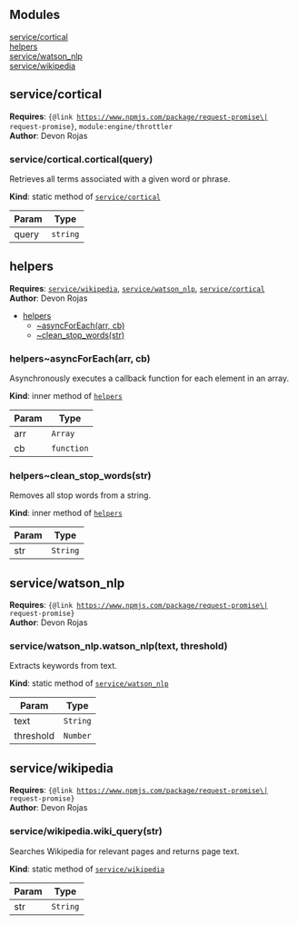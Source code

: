 ## Modules

<dl>
<dt><a href="#module_service/cortical">service/cortical</a></dt>
<dd></dd>
<dt><a href="#module_helpers">helpers</a></dt>
<dd></dd>
<dt><a href="#module_service/watson_nlp">service/watson_nlp</a></dt>
<dd></dd>
<dt><a href="#module_service/wikipedia">service/wikipedia</a></dt>
<dd></dd>
</dl>

<a name="module_service/cortical"></a>

## service/cortical
**Requires**: <code>{@link https://www.npmjs.com/package/request-promise\| request-promise}</code>, <code>module:engine/throttler</code>  
**Author**: Devon Rojas  
<a name="module_service/cortical.cortical"></a>

### service/cortical.cortical(query)
Retrieves all terms associated with a given word or phrase.

**Kind**: static method of [<code>service/cortical</code>](#module_service/cortical)  

| Param | Type |
| --- | --- |
| query | <code>string</code> | 

<a name="module_helpers"></a>

## helpers
**Requires**: [<code>service/wikipedia</code>](#module_service/wikipedia), [<code>service/watson\_nlp</code>](#module_service/watson_nlp), [<code>service/cortical</code>](#module_service/cortical)  
**Author**: Devon Rojas  

* [helpers](#module_helpers)
    * [~asyncForEach(arr, cb)](#module_helpers..asyncForEach)
    * [~clean_stop_words(str)](#module_helpers..clean_stop_words)

<a name="module_helpers..asyncForEach"></a>

### helpers~asyncForEach(arr, cb)
Asynchronously executes a callback function for each element in an array.

**Kind**: inner method of [<code>helpers</code>](#module_helpers)  

| Param | Type |
| --- | --- |
| arr | <code>Array</code> | 
| cb | <code>function</code> | 

<a name="module_helpers..clean_stop_words"></a>

### helpers~clean\_stop\_words(str)
Removes all stop words from a string.

**Kind**: inner method of [<code>helpers</code>](#module_helpers)  

| Param | Type |
| --- | --- |
| str | <code>String</code> | 

<a name="module_service/watson_nlp"></a>

## service/watson\_nlp
**Requires**: <code>{@link https://www.npmjs.com/package/request-promise\| request-promise}</code>  
**Author**: Devon Rojas  
<a name="module_service/watson_nlp.watson_nlp"></a>

### service/watson_nlp.watson\_nlp(text, threshold)
Extracts keywords from text.

**Kind**: static method of [<code>service/watson\_nlp</code>](#module_service/watson_nlp)  

| Param | Type |
| --- | --- |
| text | <code>String</code> | 
| threshold | <code>Number</code> | 

<a name="module_service/wikipedia"></a>

## service/wikipedia
**Requires**: <code>{@link https://www.npmjs.com/package/request-promise\| request-promise}</code>  
**Author**: Devon Rojas  
<a name="module_service/wikipedia.wiki_query"></a>

### service/wikipedia.wiki\_query(str)
Searches Wikipedia for relevant pages and returns page text.

**Kind**: static method of [<code>service/wikipedia</code>](#module_service/wikipedia)  

| Param | Type |
| --- | --- |
| str | <code>String</code> | 

